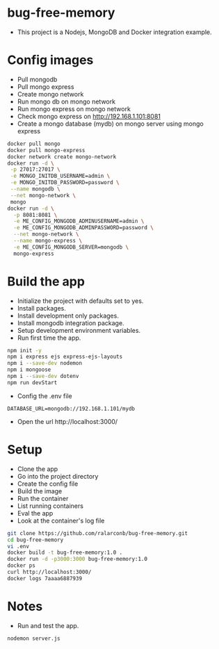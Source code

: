 # bug-free-memory
- This project is a Nodejs, MongoDB and Docker integration example.
# Config images
- Pull mongodb
- Pull mongo express
- Create mongo network
- Run mongo db on mongo network
- Run mongo express on mongo network
- Check mongo express on http://192.168.1.101:8081
- Create a mongo database (mydb) on mongo server using mongo express
```sh
docker pull mongo
docker pull mongo-express
docker network create mongo-network
docker run -d \
 -p 27017:27017 \
 -e MONGO_INITDB_USERNAME=admin \
 -e MONGO_INITDB_PASSWORD=password \
 --name mongodb \
 --net mongo-network \
 mongo 
docker run -d \
  -p 8081:8081 \
  -e ME_CONFIG_MONGODB_ADMINUSERNAME=admin \
  -e ME_CONFIG_MONGODB_ADMINPASSWORD=password \
  --net mongo-network \
  --name mongo-express \
  -e ME_CONFIG_MONGODB_SERVER=mongodb \
  mongo-express
```
# Build the app
- Initialize the project with defaults set to yes.
- Install packages.
- Install development only packages.
- Install mongodb integration package.
- Setup development environment variables.
- Run first time the app.
```sh
npm init -y
npm i express ejs express-ejs-layouts
npm i --save-dev nodemon
npm i mongoose
npm i --save-dev dotenv
npm run devStart
```
- Config the .env file
```properties
DATABASE_URL=mongodb://192.168.1.101/mydb
```
- Open the url http://localhost:3000/
# Setup
- Clone the app
- Go into the project directory
- Create the config file
- Build the image
- Run the container
- List running containers
- Eval the app
- Look at the container's log file
```sh
git clone https://github.com/ralarconb/bug-free-memory.git
cd bug-free-memory
vi .env
docker build -t bug-free-memory:1.0 .
docker run -d -p3000:3000 bug-free-memory:1.0
docker ps
curl http://localhost:3000/
docker logs 7aaaa6887939
```
# Notes
- Run and test the app.
```sh
nodemon server.js
```
